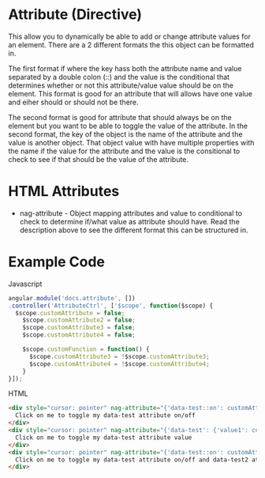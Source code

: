 Attribute (Directive)
=====================

This allow you to dynamically be able to add or change attribute values for an element. There are a 2 different formats the this object can be formatted in.

The first format if where the key hass both the attribute name and value separated by a double colon (::) and the value is the conditional that determines whether or not this attribute/value value should be on the element. This format is good for an attribute that will allows have one value and eiher should or should not be there.

The second format is good for attribute that should always be on the element but you want to be able to toggle the value of the attribute. In the second format, the key of the object is the name of the attribute and the value is another object. That object value with have multiple properties with the name if the value for the attribute and the value is the consitional to check to see if that should be the value of the attribute.

HTML Attributes
===============

* nag-attribute - Object mapping attributes and value to conditional to check to determine if/what value as attribute should have. Read the description above to see the different format this can be structured in.

Example Code
============

Javascript
```javascript
angular.module('docs.attribute', [])
.controller('AttributeCtrl', ['$scope', function($scope) {
  $scope.customAttribute = false;
    $scope.customAttribute2 = false;
    $scope.customAttribute3 = false;
    $scope.customAttribute4 = false;

    $scope.customFunction = function() {
      $scope.customAttribute3 = !$scope.customAttribute3;
      $scope.customAttribute4 = !$scope.customAttribute4;
    }
}]);
```

HTML
```html
<div style="cursor: pointer" nag-attribute="{'data-test::on': customAttribute}" ng-click="customAttribute = !customAttribute">
  Click on me to toggle my data-test attribute on/off
</div>
<div style="cursor: pointer" nag-attribute="{'data-test': {'value1': customAttribute2, 'value2': !customAttribute2}}" ng-click="customAttribute2 = !customAttribute2">
  Click on me to toggle my data-test attribute value
</div>
<div style="cursor: pointer" nag-attribute="{'data-test::on': customAttribute3, 'data-test2': {'value1': customAttribute4, 'value2': !customAttribute4}}" ng-click="customFunction()">
  Click on me to toggle my data-test attribute on/off and data-test2 attribute value
</div>
```
